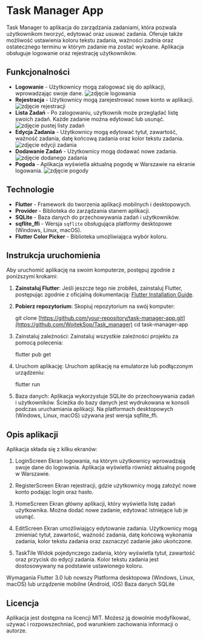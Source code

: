 # Task Manager App

Task Manager to aplikacja do zarządzania zadaniami, która pozwala użytkownikom tworzyć, edytować oraz usuwać zadania. Oferuje także możliwość ustawienia koloru tekstu zadania, ważności zadnia oraz ostatecznego terminu w którym zadanie ma zostać wykoane. Aplikacja obsługuje logowanie oraz rejestrację użytkowników.

## Funkcjonalności

- **Logowanie** - Użytkownicy mogą zalogować się do aplikacji, wprowadzając swoje dane. ![zdjęcie logowania](lib/assets/Readme/logowanie.png)
- **Rejestracja** - Użytkownicy mogą zarejestrować nowe konto w aplikacji. ![zdjęcie rejestracji](lib/assets/Readme/rejestracja.png)
- **Lista Zadań** - Po zalogowaniu, użytkownik może przeglądać listę swoich zadań. Każde zadanie można edytować lub usunąć.  ![zdjęcie pustej listy zadań](lib/assets/Readme/zadania.png)
- **Edycja Zadania** - Użytkownicy mogą edytować tytuł, zawartość, ważność zadania, datę końcową zadania oraz kolor tekstu zadania. ![zdjęcie edycji zadania](lib/assets/Readme/edycja_zadania.png)
- **Dodawanie Zadań** - Użytkownicy mogą dodawać nowe zadania. ![zdjęcie dodanego zadania](lib/assets/Readme/dodawanie_zadania.png)
- **Pogoda** - Aplikacja wyświetla aktualną pogodę w Warszawie na ekranie logowania. ![zdjęcie pogody](lib/assets/Readme/pogoda.png)

## Technologie

- **Flutter** - Framework do tworzenia aplikacji mobilnych i desktopowych.
- **Provider** - Biblioteka do zarządzania stanem aplikacji.
- **SQLite** - Baza danych do przechowywania zadań i użytkowników.
- **sqflite_ffi** - Wersja `sqflite` obsługująca platformy desktopowe (Windows, Linux, macOS).
- **Flutter Color Picker** - Biblioteka umożliwiająca wybór koloru.

## Instrukcja uruchomienia

Aby uruchomić aplikację na swoim komputerze, postępuj zgodnie z poniższymi krokami:

1. **Zainstaluj Flutter**:
   Jeśli jeszcze tego nie zrobiłeś, zainstaluj Flutter, postępując zgodnie z oficjalną dokumentacją: [Flutter Installation Guide](https://flutter.dev/docs/get-started/install).

2. **Pobierz repozytorium**:
   Skopiuj repozytorium na swój komputer:
   
   git clone [https://github.com/your-repository/task-manager-app.git](https://github.com/WojtekSop/Task_manager)
   cd task-manager-app
   
3. Zainstaluj zależności: Zainstaluj wszystkie zależności projektu za pomocą polecenia:
   
   flutter pub get

4. Uruchom aplikację: Uruchom aplikację na emulatorze lub podłączonym urządzeniu:

   flutter run
   
5. Baza danych: Aplikacja wykorzystuje SQLite do przechowywania zadań i użytkowników. Ścieżka do bazy danych jest wydrukowana w konsoli podczas uruchamiania aplikacji. Na platformach desktopowych (Windows, Linux,     macOS) używana jest wersja sqflite_ffi.

## Opis aplikacji
Aplikacja składa się z kilku ekranów:

1. LoginScreen
Ekran logowania, na którym użytkownicy wprowadzają swoje dane do logowania. Aplikacja wyświetla również aktualną pogodę w Warszawie.

2. RegisterScreen
Ekran rejestracji, gdzie użytkownicy mogą założyć nowe konto podając login oraz hasło.

3. HomeScreen
Ekran główny aplikacji, który wyświetla listę zadań użytkownika. Można dodać nowe zadanie, edytować istniejące lub je usunąć.

4. EditScreen
Ekran umożliwiający edytowanie zadania. Użytkownicy mogą zmieniać tytuł, zawartość, ważność zadania, datę końcową wykonania zadania, kolor tekstu zadania oraz zaznaczyć zadanie jako ukończone.

5. TaskTile
Widok pojedynczego zadania, który wyświetla tytuł, zawartość oraz przycisk do edycji zadania. Kolor tekstu zadania jest dostosowywany na podstawie ustawionego koloru.

Wymagania
Flutter 3.0 lub nowszy
Platforma desktopowa (Windows, Linux, macOS) lub urządzenie mobilne (Android, iOS)
Baza danych SQLite

## Licencja

Aplikacja jest dostępna na licencji MIT. Możesz ją dowolnie modyfikować, używać i rozpowszechniać, pod warunkiem zachowania informacji o autorze.


